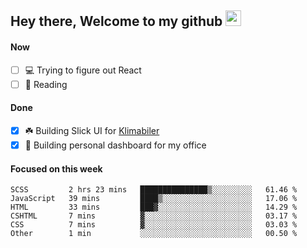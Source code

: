 ## Hey there, Welcome to my github <img src="https://media.giphy.com/media/hvRJCLFzcasrR4ia7z/giphy.gif" width="25px">

#### Now
- [ ] 💻 Trying to figure out React
- [ ] 📕 Reading

#### Done
- [x] ☘️ Building Slick UI for [Klimabiler](https://klimabiler.dk)
- [x] 🚀 Building personal dashboard for my office
 
 #### Focused on this week
<!--START_SECTION:waka-->

```text
SCSS         2 hrs 23 mins   ███████████████▒░░░░░░░░░   61.46 %
JavaScript   39 mins         ████▒░░░░░░░░░░░░░░░░░░░░   17.06 %
HTML         33 mins         ███▓░░░░░░░░░░░░░░░░░░░░░   14.29 %
CSHTML       7 mins          ▓░░░░░░░░░░░░░░░░░░░░░░░░   03.17 %
CSS          7 mins          ▓░░░░░░░░░░░░░░░░░░░░░░░░   03.03 %
Other        1 min           ░░░░░░░░░░░░░░░░░░░░░░░░░   00.50 %
```

<!--END_SECTION:waka-->

